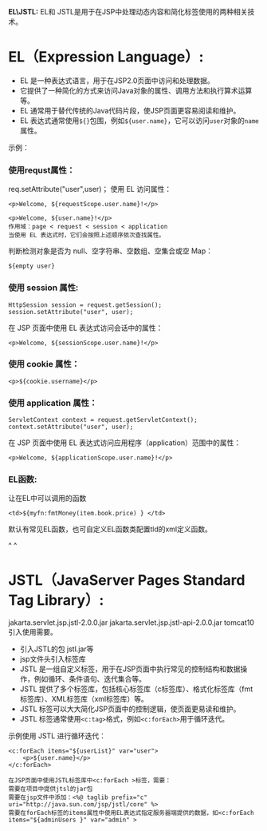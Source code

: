 **EL\JSTL:**
EL和 JSTL是用于在JSP中处理动态内容和简化标签使用的两种相关技术。


# **EL（Expression Language）**:

   * EL 是一种表达式语言，用于在JSP2.0页面中访问和处理数据。
   * 它提供了一种简化的方式来访问Java对象的属性、调用方法和执行算术运算等。
   * EL 通常用于替代传统的Java代码片段，使JSP页面更容易阅读和维护。
   * EL 表达式通常使用`${}`包围，例如`${user.name}`，它可以访问`user`对象的`name`属性。

 示例：
### **使用requst属性：**
req.setAttribute("user",user)；
使用 EL 访问属性：
```
<p>Welcome, ${requestScope.user.name}!</p>
```
```
<p>Welcome, ${user.name}!</p>
作用域：page < request < session < application
当使用 EL 表达式时，它们会按照上述顺序依次查找属性。
```
判断检测对象是否为 null、空字符串、空数组、空集合或空 Map：
```
${empty user}
```

### **使用 session 属性:**
```
HttpSession session = request.getSession();
session.setAttribute("user", user);
```
在 JSP 页面中使用 EL 表达式访问会话中的属性：
```
<p>Welcome, ${sessionScope.user.name}!</p>
```
### **使用 cookie 属性：**
```
<p>${cookie.username}</p>
```

### **使用 application 属性：**
```
ServletContext context = request.getServletContext();
context.setAttribute("user", user);
```
在 JSP 页面中使用 EL 表达式访问应用程序（application）范围中的属性：
```
<p>Welcome, ${applicationScope.user.name}!</p>
```

### **EL函数:**
让在EL中可以调用的函数
```
<td>${myfn:fmtMoney(item.book.price) } </td>
```
默认有常见EL函数，也可自定义EL函数类配置tld的xml定义函数。


^
^
# **JSTL（JavaServer Pages Standard Tag Library）**:

jakarta.servlet.jsp.jstl-2.0.0.jar
jakarta.servlet.jsp.jstl-api-2.0.0.jar
tomcat10引入使用需要。

   * 引入JSTL的包 jstl.jar等
   * jsp文件头引入标签库
   * JSTL 是一组自定义标签，用于在JSP页面中执行常见的控制结构和数据操作，例如循环、条件语句、迭代集合等。
   * JSTL 提供了多个标签库，包括核心标签库（c标签库）、格式化标签库（fmt标签库）、XML标签库（xml标签库）等。
   * JSTL 标签可以大大简化JSP页面中的控制逻辑，使页面更易读和维护。
   * JSTL 标签通常使用`<c:tag>`格式，例如`<c:forEach>`用于循环迭代。

   示例使用 JSTL 进行循环迭代：

   ```
   <c:forEach items="${userList}" var="user">
       <p>${user.name}</p>
   </c:forEach>
   ```
```
在JSP页面中使用JSTL标签库中<c:forEach >标签，需要：
需要在项目中提供jtsl的jar包
需要在jsp文件中添加：<%@ taglib prefix="c" uri="http://java.sun.com/jsp/jstl/core" %>
需要在forEach标签的items属性中使用EL表达式指定服务器端提供的数据，如<c:forEach items="${adminUsers }" var="admin" >
```

